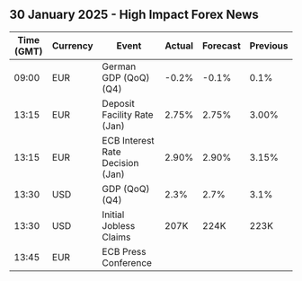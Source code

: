 ## 30 January 2025 - High Impact Forex News

| Time (GMT) | Currency | Event | Actual | Forecast | Previous |
|------|----------|-------|--------|----------|----------|
| 09:00 | EUR | German GDP (QoQ) (Q4) | -0.2% | -0.1% | 0.1% |
| 13:15 | EUR | Deposit Facility Rate (Jan) | 2.75% | 2.75% | 3.00% |
| 13:15 | EUR | ECB Interest Rate Decision (Jan) | 2.90% | 2.90% | 3.15% |
| 13:30 | USD | GDP (QoQ) (Q4) | 2.3% | 2.7% | 3.1% |
| 13:30 | USD | Initial Jobless Claims | 207K | 224K | 223K |
| 13:45 | EUR | ECB Press Conference |  |  |  |
